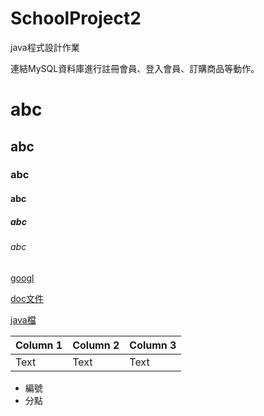# SchoolProject2
java程式設計作業

連結MySQL資料庫進行註冊會員、登入會員、訂購商品等動作。

# abc
## abc
### abc
#### abc
##### abc
###### abc

[googl](http://www.google.com)

[doc文件](doc/index.html)


[java檔](SchoolProject/src/com/sa/Student.java)

| Column 1 | Column 2 | Column 3 |
| -------- | -------- | -------- |
| Text     | Text     | Text     |


- 編號 
- 分點
